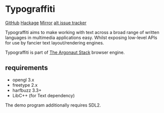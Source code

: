# Typograffiti
[GitHub](https://github.com/schell/typograffiti/) [Hackage](https://hackage.haskell.org/package/typograffiti) [Mirror](https://git.argonaut-constellation.org/~alcinnz/typograffiti) [alt issue tracker](https://todo.argonaut-constellation.org/~alcinnz/typograffiti)

Typograffiti aims to make working with text across a broad range of written languages in multimedia applications easy. Whilst exposing low-level APIs for use by fancier text layout/rendering engines.

Typograffiti is part of [The Argonaut Stack](https://argonaut-constellation.org/) browser engine.

## requirements
* opengl 3.x
* freetype 2.x
* harfbuzz 3.3+
* LibC++ (for Text dependency)

The demo program additionally requires SDL2.
